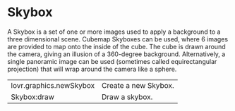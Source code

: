 <!--
category: reference
-->

Skybox
===

A Skybox is a set of one or more images used to apply a background to a three dimensional scene.
Cubemap Skyboxes can be used, where 6 images are provided to map onto the inside of the cube.  The
cube is drawn around the camera, giving an illusion of a 360-degree background.  Alternatively, a
single panoramic image can be used (sometimes called equirectangular projection) that will wrap
around the camera like a sphere.

<table>
<tr>
  <td class="pre">lovr.graphics.newSkybox</td>
  <td>Create a new Skybox.</td>
</tr>

<tr>
  <td class="pre">Skybox:draw</td>
  <td>Draw a skybox.</td>
</tr>
</table>

